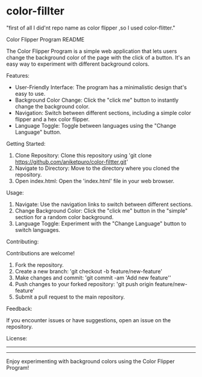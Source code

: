# color-fillter

"first of all I did'nt repo name as color flipper ,so I used color-flitter."

Color Flipper Program README

The Color Flipper Program is a simple web application that lets users change the background color of the page with the click of a button. It's an easy way to experiment with different background colors.

Features:

- User-Friendly Interface: The program has a minimalistic design that's easy to use.
- Background Color Change: Click the "click me" button to instantly change the background color.
- Navigation: Switch between different sections, including a simple color flipper and a hex color flipper.
- Language Toggle: Toggle between languages using the "Change Language" button.

Getting Started:

1. Clone Repository: Clone this repository using 'git clone https://github.com/aniketpuro/color-filtter.git'
2. Navigate to Directory: Move to the directory where you cloned the repository.
3. Open index.html: Open the 'index.html' file in your web browser.

Usage:

1. Navigate: Use the navigation links to switch between different sections.
2. Change Background Color: Click the "click me" button in the "simple" section for a random color background.
3. Language Toggle: Experiment with the "Change Language" button to switch languages.

Contributing:

Contributions are welcome!
1. Fork the repository.
2. Create a new branch: 'git checkout -b feature/new-feature'
3. Make changes and commit: 'git commit -am 'Add new feature''
4. Push changes to your forked repository: 'git push origin feature/new-feature'
5. Submit a pull request to the main repository.

Feedback:

If you encounter issues or have suggestions, open an issue on the repository.

License:

------------------

---

Enjoy experimenting with background colors using the Color Flipper Program!

